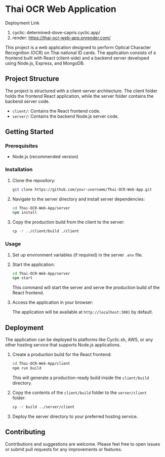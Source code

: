 # Thai OCR Web Application


Deployment Link
1. cyclic: determined-dove-capris.cyclic.app/
2. render: https://thai-ocr-web-app.onrender.com/


This project is a web application designed to perform Optical Character Recognition (OCR) on Thai national ID cards. The application consists of a frontend built with React (client-side) and a backend server developed using Node.js, Express, and MongoDB.

## Project Structure

The project is structured with a client-server architecture. The client folder holds the frontend React application, while the server folder contains the backend server code.

- `client/`: Contains the React frontend code.
- `server/`: Contains the backend Node.js server code.

## Getting Started

### Prerequisites

- Node.js (recommended version)

### Installation

1. Clone the repository:

    ```bash
    git clone https://github.com/your-username/Thai-OCR-Web-App.git
    ```

2. Navigate to the server directory and install server dependencies:

    ```bash
    cd Thai-OCR-Web-App/server
    npm install
    ```

3. Copy the production build from the client to the server:

    ```bash
    cp -r ../client/build ./client
    ```

### Usage

1. Set up environment variables (if required) in the server `.env` file.

2. Start the application:

    ```bash
    cd Thai-OCR-Web-App/server
    npm start
    ```

    This command will start the server and serve the production build of the React frontend.

3. Access the application in your browser:

    The application will be available at `http://localhost:3001` by default.

## Deployment

The application can be deployed to platforms like Cyclic.sh, AWS, or any other hosting service that supports Node.js applications.

1. Create a production build for the React frontend:

    ```bash
    cd Thai-OCR-Web-App/client
    npm run build
    ```

    This will generate a production-ready build inside the `client/build` directory.

2. Copy the contents of the `client/build` folder to the `server/client` folder:

    ```bash
    cp -r build ../server/client
    ```

3. Deploy the server directory to your preferred hosting service.

## Contributing

Contributions and suggestions are welcome. Please feel free to open issues or submit pull requests for any improvements or features.



